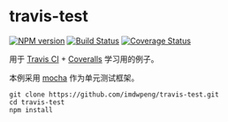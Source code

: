 # travis-test
[![NPM version](https://img.shields.io/npm/v/react-snail.svg?style=flat)](https://www.npmjs.com/package/react-snail)
[![Build Status](https://www.travis-ci.org/imdwpeng/travis-test.svg?branch=master)](https://www.travis-ci.org/imdwpeng/travis-test)
[![Coverage Status](https://coveralls.io/repos/github/imdwpeng/travis-test/badge.svg?branch=master)](https://coveralls.io/github/imdwpeng/travis-test?branch=master)

用于 [Travis CI](https://www.travis-ci.org/) + [Coveralls](https://coveralls.io/) 学习用的例子。

本例采用 [mocha](https://mochajs.org/) 作为单元测试框架。

```
git clone https://github.com/imdwpeng/travis-test.git
cd travis-test
npm install
```

